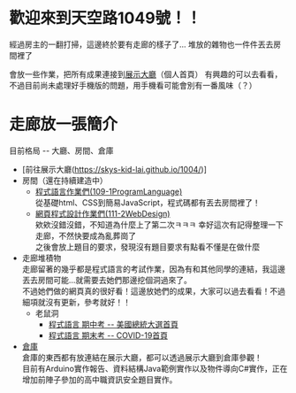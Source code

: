 # 歡迎來到天空路1049號！！
經過房主的一翻打掃，這邊終於要有走廊的樣子了...
堆放的雜物也一件件丟去房間裡了

會放一些作業，把所有成果連接到[展示大廳](https://skys-kid-lai.github.io/1004/)（個人首頁）
有興趣的可以去看看，不過目前尚未處理好手機版的問題，用手機看可能會別有一番風味（？）

# 走廊放一張簡介
目前格局 -- 大廳、房間、倉庫
- [前往展示大廳(https://skys-kid-lai.github.io/1004/)]
- 房間（還在持續建造中）
  - [程式語言作業們(109-1ProgramLanguage)](109-1ProgramLanguage/)<br>
    從基礎html、CSS到簡易JavaScript，程式碼都有丟去房間裡了！
  - [網頁程式設計作業們(111-2WebDesign)](111-2WebDesign/)<br>
    欸欸沒錯沒錯，不知道為什麼上了第二次ㅋㅋㅋ 幸好這次有記得整理一下走廊，不然快要成為亂葬崗了<br>
    之後會放上題目的要求，發現沒有題目要求有點看不懂是在做什麼
- 走廊堆積物<br>
  走廊留著的幾乎都是程式語言的考試作業，因為有和其他同學的連結，我這邊丟去房間可能...就需要去她們那邊挖個洞過來了。<br>
  不過她們做的網頁真的很好看！這邊放她們的成果，大家可以過去看看！不過細項就沒有更新，參考就好！！
  - 老鼠洞
    - [程式語言 期中考 -- 美國總統大選首頁](https://maggie-zhuang.github.io/text/homework/hw04.html)
    - [程式語言 期末考 -- COVID-19首頁](https://maggie-zhuang.github.io/text/homework/hw07.html)
- [倉庫](https://hackmd.io/@AmiYaku1049)<br>
  倉庫的東西都有放連結在展示大廳，都可以透過展示大廳到倉庫參觀！<br>
  目前有Arduino實作報告、資料結構Java範例實作以及物件導向C#實作，正在增加前陣子參加的高中職資訊安全題目實作。
